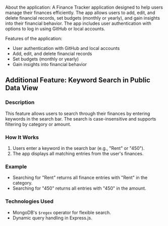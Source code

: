 About the application:
A Finance Tracker application designed to help users manage their finances efficiently. The app allows users to add, edit, and delete financial records, set budgets (monthly or yearly), and gain insights into their financial behavior. The app includes user authentication with options to log in using GitHub or local accounts.

Features of the application:
- User authentication with GitHub and local accounts
- Add, edit, and delete financial records
- Set budgets (monthly or yearly)
- Gain insights into financial behavior



## Additional Feature: Keyword Search in Public Data View

### Description
This feature allows users to search through their finances by entering keywords in the search bar. The search is case-insensitive and supports filtering by category or amount.

### How It Works
1. Users enter a keyword in the search bar (e.g., "Rent" or "450").
2. The app displays all matching entries from the user's finances.

### Example
- Searching for "Rent" returns all finance entries with "Rent" in the category.
- Searching for "450" returns all entries with "450" in the amount.

### Technologies Used
- MongoDB's `$regex` operator for flexible search.
- Dynamic query handling in Express.js.

